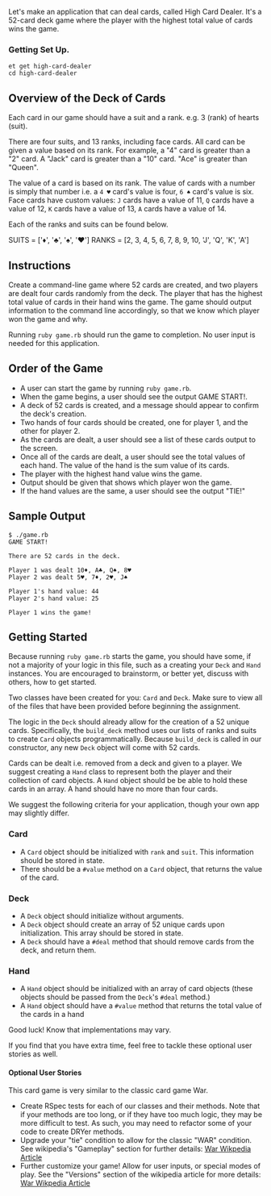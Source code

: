 Let's make an application that can deal cards, called High Card Dealer. It's a 52-card deck game where the player with the highest total value of cards wins the game.

### Getting Set Up.  
  
```no-highlight
et get high-card-dealer
cd high-card-dealer  
```

## Overview of the Deck of Cards

Each card in our game should have a suit and a rank. e.g. 3 (rank) of hearts (suit).

There are four suits, and 13 ranks, including face cards. All card can be given a value based on its rank. For example, a "4" card is greater than a "2" card. A "Jack" card is greater than a "10" card. "Ace" is greater than "Queen".

The value of a card is based on its rank. The value of cards with a number is simply that number i.e. a `4 ♥` card's value is four, `6 ♠` card's value is six. Face cards have custom values: `J` cards have a value of 11, `Q` cards have a value of 12, `K` cards have a value of 13, `A` cards have a value of 14. 

Each of the ranks and suits can be found below. 

SUITS = ['♦', '♣', '♠', '♥'] 
RANKS = [2, 3, 4, 5, 6, 7, 8, 9, 10, 'J', 'Q', 'K', 'A']

## Instructions

Create a command-line game where 52 cards are created, and two players are dealt four cards randomly from the deck. The player that has the highest total value of cards in their hand wins the game. The game should output information to the command line accordingly, so that we know which player won the game and why.

Running `ruby game.rb` should run the game to completion. No user input is needed for this application.

## Order of the Game

- A user can start the game by running `ruby game.rb`.
- When the game begins, a user should see the output GAME START!.
- A deck of 52 cards is created, and a message should appear to confirm the deck's creation.
- Two hands of four cards should be created, one for player 1, and the other for player 2.
- As the cards are dealt, a user should see a list of these cards output to the screen.
- Once all of the cards are dealt, a user should see the total values of each hand. The value of the hand is the sum value of its cards.
- The player with the highest hand value wins the game.
- Output should be given that shows which player won the game.
- If the hand values are the same, a user should see the output "TIE!"

## Sample Output

```no-highlight
$ ./game.rb
GAME START!

There are 52 cards in the deck.

Player 1 was dealt 10♦, A♣, Q♠, 8♥
Player 2 was dealt 5♥, 7♦, 2♥, J♠

Player 1's hand value: 44
Player 2's hand value: 25

Player 1 wins the game!
```

## Getting Started

Because running `ruby game.rb` starts the game, you should have some, if not a majority of your logic in this file, such as a creating your `Deck` and `Hand` instances. You are encouraged to brainstorm, or better yet, discuss with others, how to get started.

Two classes have been created for you: `Card` and `Deck`. Make sure to view all of the files that have been provided before beginning the assignment.

The logic in the `Deck` should already allow for the creation of a 52 unique cards. Specifically, the `build_deck` method uses our lists of ranks and suits to create `Card` objects programmatically. Because `build_deck` is called in our constructor, any new `Deck` object will come with 52 cards.

Cards can be dealt i.e. removed from a deck and given to a player. We suggest creating a `Hand` class to represent both the player and their collection of card objects. A `Hand` object should be be able to hold these cards in an array. A hand should have no more than four cards.

We suggest the following criteria for your application, though your own app may slightly differ.

### Card

- A `Card` object should be initialized with `rank` and `suit`. This information should be stored in state.
- There should be a `#value` method on a `Card` object, that returns the value of the card.

### Deck

- A `Deck` object should initialize without arguments.
- A `Deck` object should create an array of 52 unique cards upon initialization. This array should be stored in state.
- A `Deck` should have a `#deal` method that should remove cards from the deck, and return them.

### Hand

- A `Hand` object should be initialized with an array of card objects (these objects should be passed from the `Deck`'s `#deal` method.)
- A `Hand` object should have a `#value` method that returns the total value of the cards in a hand

Good luck! Know that implementations may vary.

If you find that you have extra time, feel free to tackle these optional user stories as well.

#### Optional User Stories
  
This card game is very similar to the classic card game War.

- Create RSpec tests for each of our classes and their methods. Note that if your methods are too long, or if they have too much logic, they may be more difficult to test. As such, you may need to refactor some of your code to create DRYer methods.
- Upgrade your "tie" condition to allow for the classic "WAR" condition. See wikipedia's "Gameplay" section for further details: [War Wikpedia Article](<https://en.wikipedia.org/wiki/War_(card_game)>)
- Further customize your game! Allow for user inputs, or special modes of play. See the "Versions" section of the wikipedia article for more details: [War Wikpedia Article](<https://en.wikipedia.org/wiki/War_(card_game)>)
